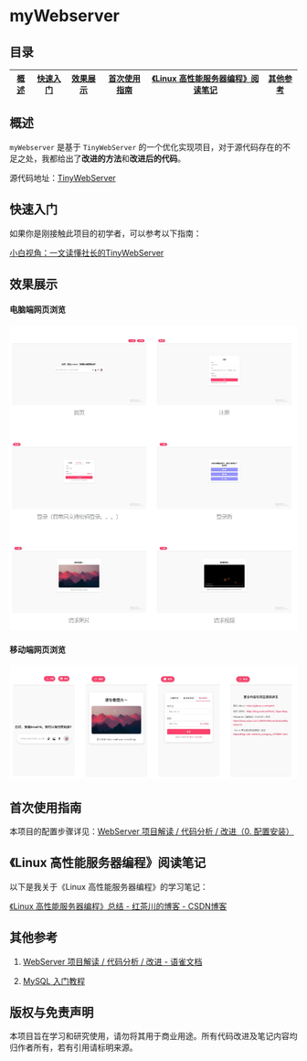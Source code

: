 # myWebserver

## 目录
| [概述](#概述) | [快速入门](#快速入门) | [效果展示](#效果展示) | [首次使用指南](#首次使用指南) |[《Linux 高性能服务器编程》阅读笔记](#linux-高性能服务器编程阅读笔记) |[其他参考](#其他参考) |
|:--------:|:--------:|:--------:|:--------:|:--------:|:--------:|

## 概述
`myWebserver` 是基于 `TinyWebServer` 的一个优化实现项目，对于源代码存在的不足之处，我都给出了**改进的方法**和**改进后的代码**。

源代码地址：[TinyWebServer](https://github.com/qinguoyi/TinyWebServer)

## 快速入门
如果你是刚接触此项目的初学者，可以参考以下指南：

[小白视角：一文读懂社长的TinyWebServer](https://www.yuque.com/u39624144/zvaea9/uxmd9dc0wav703te?singleDoc#)

## 效果展示
#### 电脑端网页浏览
![电脑端网页展示](/root/1.png)

#### 移动端网页浏览
![移动端网页展示](/root/2.png)



## 首次使用指南
本项目的配置步骤详见：[WebServer 项目解读 / 代码分析 / 改进（0. 配置安装）](https://www.yuque.com/u39624144/zvaea9/cbr8n7reuf3rgw58)

## 《Linux 高性能服务器编程》阅读笔记

以下是我关于《Linux 高性能服务器编程》的学习笔记： 

[《Linux 高性能服务器编程》总结 - 红茶川的博客 - CSDN博客](https://blog.csdn.net/teriri_/category_12760091.html?spm=1001.2014.3001.5482)

## 其他参考
1. [WebServer 项目解读 / 代码分析 / 改进 - 语雀文档](https://www.yuque.com/u39624144/zvaea9/aqktb26g923rsiv5)

2. [MySQL 入门教程](https://www.yuque.com/u39624144/zvaea9/itwh52xog1cg165i)

## 版权与免责声明
本项目旨在学习和研究使用，请勿将其用于商业用途。所有代码改进及笔记内容均归作者所有，若有引用请标明来源。